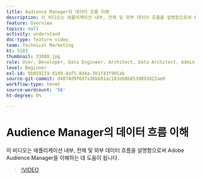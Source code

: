 ```yaml
---
title: Audience Manager의 데이터 흐름 이해
description: 이 비디오는 애플리케이션 내부, 전체 및 외부 데이터 흐름을 설명함으로써 Adobe Audience Manager을 이해하는 데 도움이 됩니다.
feature: Overview
topics: null
activity: understand
doc-type: feature video
team: Technical Marketing
kt: 5103
thumbnail: 33888.jpg
role: User, Developer, Data Engineer, Architect, Data Architect, Admin, Leader
level: Beginner
exl-id: 9b859219-d1d9-4af5-8d4a-3b1f43f905ab
source-git-commit: d4874d9f6d7a36bb81ac183eb8b853d893822ae0
workflow-type: tm+mt
source-wordcount: '56'
ht-degree: 0%

---
```


# Audience Manager의 데이터 흐름 이해

이 비디오는 애플리케이션 내부, 전체 및 외부 데이터 흐름을 설명함으로써 Adobe Audience Manager을 이해하는 데 도움이 됩니다.

>[!VIDEO](https://video.tv.adobe.com/v/33888/?quality=12)
